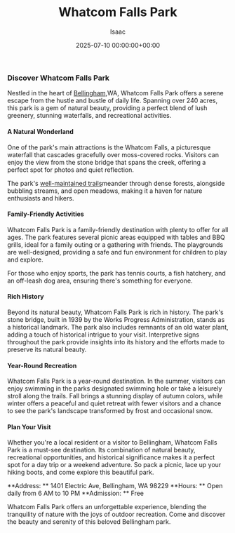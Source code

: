 ﻿---
title: Whatcom Falls Park
description: Discover Whatcom Falls Park Nestled in the heart of Bellingham, WA, Whatcom Falls Park offers a serene escape from the hustle and bustle of daily life.
slug: /whatcom-falls-park/
date: 2025-07-10 00:00:00+00:00
lastmod: 2025-07-10 00:00:00+03:00
author: Isaac
categories:

- Bellingham

- Guide
tags:

- bellingham

- discover

- whatcom
layout: post
---

###  Discover Whatcom Falls Park

Nestled in the heart of [Bellingham](https://pestpolicy.com/rodent-control-in-bellingham/),WA, Whatcom Falls Park offers a serene escape from the hustle and bustle of daily life. Spanning over 240 acres, this park is a gem of natural beauty, providing a perfect blend of lush greenery, stunning waterfalls, and recreational activities.

####  A Natural Wonderland

One of the park's main attractions is the Whatcom Falls, a picturesque waterfall that cascades gracefully over moss-covered rocks. Visitors can enjoy the view from the stone bridge that spans the creek, offering a perfect spot for photos and quiet reflection.

The park's [well-maintained trails](https://www.washingtonnature.org/fieldnotes/nature-nearby-whatcom-falls-park)meander through dense forests, alongside bubbling streams, and open meadows, making it a haven for nature enthusiasts and hikers.

####  Family-Friendly Activities

Whatcom Falls Park is a family-friendly destination with plenty to offer for all ages. The park features several picnic areas equipped with tables and BBQ grills, ideal for a family outing or a gathering with friends. The playgrounds are well-designed, providing a safe and fun environment for children to play and explore.

For those who enjoy sports, the park has tennis courts, a fish hatchery, and an off-leash dog area, ensuring there's something for everyone.

####  Rich History

Beyond its natural beauty, Whatcom Falls Park is rich in history. The park's stone bridge, built in 1939 by the Works Progress Administration, stands as a historical landmark. The park also includes remnants of an old water plant, adding a touch of historical intrigue to your visit. Interpretive signs throughout the park provide insights into its history and the efforts made to preserve its natural beauty.

####  Year-Round Recreation

Whatcom Falls Park is a year-round destination. In the summer, visitors can enjoy swimming in the parks designated swimming hole or take a leisurely stroll along the trails. Fall brings a stunning display of autumn colors, while winter offers a peaceful and quiet retreat with fewer visitors and a chance to see the park's landscape transformed by frost and occasional snow.

####  Plan Your Visit

Whether you're a local resident or a visitor to Bellingham, Whatcom Falls Park is a must-see destination. Its combination of natural beauty, recreational opportunities, and historical significance makes it a perfect spot for a day trip or a weekend adventure. So pack a picnic, lace up your hiking boots, and come explore this beautiful park.

**Address: ** 1401 Electric Ave, Bellingham, WA 98229 **Hours: ** Open daily from 6 AM to 10 PM **Admission: ** Free

Whatcom Falls Park offers an unforgettable experience, blending the tranquility of nature with the joys of outdoor recreation. Come and discover the beauty and serenity of this beloved Bellingham park.
